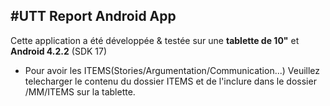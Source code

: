 #UTT Report Android App
-----

Cette application a été développée & testée sur une **tablette de 10"** et **Android 4.2.2** (SDK 17)


 * Pour avoir les ITEMS(Stories/Argumentation/Communication...) Veuillez telecharger le contenu du dossier ITEMS et de l'inclure dans le dossier /MM/ITEMS sur la tablette.

